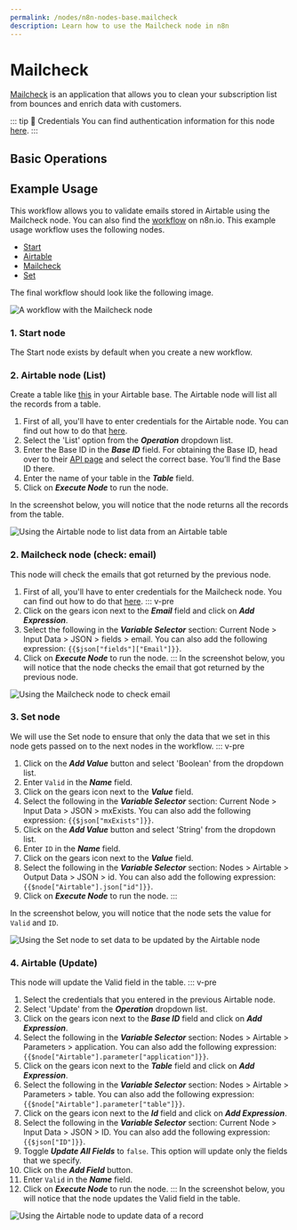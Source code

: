 ```yaml
---
permalink: /nodes/n8n-nodes-base.mailcheck
description: Learn how to use the Mailcheck node in n8n
---
```


# Mailcheck

[Mailcheck](https://www.mailcheck.co/) is an application that allows you to clean your subscription list from bounces and enrich data with customers.

::: tip 🔑 Credentials
You can find authentication information for this node [here](../../../credentials/Mailcheck/README.md).
:::

## Basic Operations

<Resource node="n8n-nodes-base.mailcheck" />

## Example Usage

This workflow allows you to validate emails stored in Airtable using the Mailcheck node. You can also find the [workflow](https://n8n.io/workflows/1055) on n8n.io. This example usage workflow uses the following nodes.
- [Start](../../core-nodes/Start/README.md)
- [Airtable](../Airtable/README.md)
- [Mailcheck]()
- [Set](../../core-nodes/Set/README.md)

The final workflow should look like the following image.

![A workflow with the Mailcheck node](REDACTED)

### 1. Start node

The Start node exists by default when you create a new workflow.

### 2. Airtable node (List)

Create a table like [this](https://airtable.com/shrDUFXWoHCuJjYjT) in your Airtable base. The Airtable node will list all the records from a table.

1. First of all, you'll have to enter credentials for the Airtable node. You can find out how to do that [here](../../../credentials/Airtable/README.md).
2. Select the 'List' option from the ***Operation*** dropdown list.
3. Enter the Base ID in the ***Base ID*** field. For obtaining the Base ID, head over to their [API page](https://airtable.com/api) and select the correct base. You’ll find the Base ID there.
4. Enter the name of your table in the ***Table*** field.
5. Click on ***Execute Node*** to run the node.

In the screenshot below, you will notice that the node returns all the records from the table.

![Using the Airtable node to list data from an Airtable table](REDACTED)

### 2. Mailcheck node (check: email)

This node will check the emails that got returned by the previous node.

1. First of all, you'll have to enter credentials for the Mailcheck node. You can find out how to do that [here](../../../credentials/Mailcheck/README.md).
::: v-pre
2. Click on the gears icon next to the ***Email*** field and click on ***Add Expression***.
3. Select the following in the ***Variable Selector*** section: Current Node > Input Data > JSON > fields > email. You can also add the following expression: `{{$json["fields"]["Email"]}}`.
4. Click on ***Execute Node*** to run the node.
:::
In the screenshot below, you will notice that the node checks the email that got returned by the previous node.

![Using the Mailcheck node to check email](REDACTED)

### 3. Set node

We will use the Set node to ensure that only the data that we set in this node gets passed on to the next nodes in the workflow.
::: v-pre
1. Click on the ***Add Value*** button and select 'Boolean' from the dropdown list.
2. Enter `Valid` in the ***Name*** field.
3. Click on the gears icon next to the ***Value*** field.
4. Select the following in the ***Variable Selector*** section: Current Node > Input Data > JSON > mxExists. You can also add the following expression: `{{$json["mxExists"]}}`.
5. Click on the ***Add Value*** button and select 'String' from the dropdown list.
6. Enter `ID` in the ***Name*** field.
7. Click on the gears icon next to the ***Value*** field.
8. Select the following in the ***Variable Selector*** section: Nodes > Airtable > Output Data > JSON > id. You can also add the following expression: `{{$node["Airtable"].json["id"]}}`.
9. Click on ***Execute Node*** to run the node.
:::

In the screenshot below, you will notice that the node sets the value for `Valid` and `ID`.

![Using the Set node to set data to be updated by the Airtable node](REDACTED)

### 4. Airtable (Update)

This node will update the Valid field in the table.
::: v-pre
1. Select the credentials that you entered in the previous Airtable node.
2. Select 'Update' from the ***Operation*** dropdown list.
3. Click on the gears icon next to the ***Base ID*** field and click on ***Add Expression***.
4. Select the following in the ***Variable Selector*** section: Nodes > Airtable > Parameters > application. You can also add the following expression: `{{$node["Airtable"].parameter["application"]}}`.
5. Click on the gears icon next to the ***Table*** field and click on ***Add Expression***.
6. Select the following in the ***Variable Selector*** section: Nodes > Airtable > Parameters > table. You can also add the following expression: `{{$node["Airtable"].parameter["table"]}}`.
7. Click on the gears icon next to the ***Id*** field and click on ***Add Expression***.
8. Select the following in the ***Variable Selector*** section: Current Node > Input Data > JSON > ID. You can also add the following expression: `{{$json["ID"]}}`.
9. Toggle ***Update All Fields*** to `false`. This option will update only the fields that we specify.
10. Click on the ***Add Field*** button.
11. Enter `Valid` in the ***Name*** field.
12. Click on ***Execute Node*** to run the node.
:::
In the screenshot below, you will notice that the node updates the Valid field in the table.

![Using the Airtable node to update data of a record](REDACTED)
